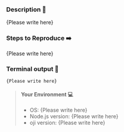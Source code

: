 ### Description :pencil:

{Please write here}

### Steps to Reproduce :arrow_right:

{Please write here}

### Terminal output :floppy_disk:

`{Please write here}`

> #### Your Environment :computer:
>
> - OS: {Please write here}
> - Node.js version: {Please write here}
> - oji version: {Please write here}

